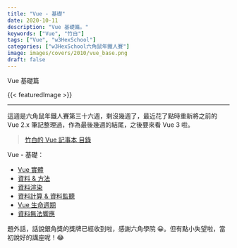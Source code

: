 ```yaml
---
title: "Vue - 基礎"
date: 2020-10-11
description: "Vue 基礎篇。"
keywords: ["Vue", "竹白"]
tags: ["Vue", "w3HexSchool"]
categories: ["w3HexSchool六角鼠年鐵人賽"]
image: images/covers/2010/vue_base.png
draft: false
---
```


Vue 基礎篇

<!--more-->

{{< featuredImage >}}

<hr>

這週是六角鼠年鐵人賽第三十六週，剩沒幾週了，最近花了點時重新將之前的 Vue 2.x 筆記整理過，作為最後幾週的結尾，之後要來看 Vue 3 啦。

>[竹白的 Vue 記事本 目錄](/posts/vue/menu/)

Vue - 基礎：
- [Vue 實體](/posts/vue/base/instance)
- [資料 & 方法](/posts/vue/base/datamethods)
- [資料渲染](/posts/vue/base/datarender)
- [資料計算 & 資料監聽](/posts/vue/base/computedwatch)
- [Vue 生命週期](/posts/vue/base/lifecycle)
- [資料無法響應](/posts/vue/base/norespond)

題外話，話說銀角獎的獎牌已經收到啦，感謝六角學院 😀。但有點小失望啦，當初說好的講座呢！😂